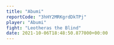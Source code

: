 ```yaml
---
title: "Abumi"
reportCode: "3hHY2MRKgrdDkTPj"
player: "Abumi"
fight: "Leotheras the Blind"
date: 2021-10-06T18:48:50.877000+00:00
---
```

